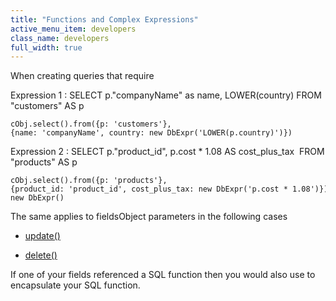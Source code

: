 ```yaml
---
title: "Functions and Complex Expressions"
active_menu_item: developers
class_name: developers
full_width: true
---
```



When creating queries that require

Expression 1 : SELECT p."companyName" as name, LOWER(country) FROM "customers" AS p

    cObj.select().from({p: 'customers'},{name: 'companyName', country: new DbExpr('LOWER(p.country)')})
   

Expression 2 : SELECT p."product\_id", p.cost \* 1.08 AS cost\_plus\_tax  FROM "products" AS p

    cObj.select().from({p: 'products'},{product_id: 'product_id', cost_plus_tax: new DbExpr('p.cost * 1.08')})
    new DbExpr()
   

The same applies to fieldsObject parameters in the following cases

 - [update()](../../scripting-apis/server-side-api/ssj-object/database/update)

 - [delete()](../../scripting-apis/server-side-api/ssj-object/database/delete)

If one of your fields referenced a SQL function then you would also use to encapsulate your SQL function.

